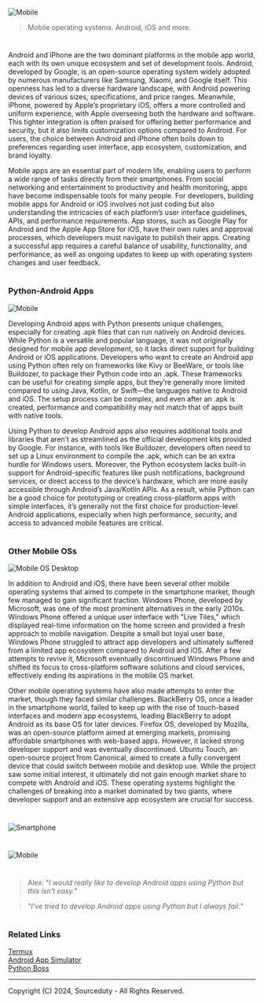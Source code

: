 ![Mobile](https://github.com/user-attachments/assets/b839019d-d773-4794-be62-3ce6cca94777)

> Mobile operating systems. Android, iOS and more.
#

Android and iPhone are the two dominant platforms in the mobile app world, each with its own unique ecosystem and set of development tools. Android, developed by Google, is an open-source operating system widely adopted by numerous manufacturers like Samsung, Xiaomi, and Google itself. This openness has led to a diverse hardware landscape, with Android powering devices of various sizes, specifications, and price ranges. Meanwhile, iPhone, powered by Apple’s proprietary iOS, offers a more controlled and uniform experience, with Apple overseeing both the hardware and software. This tighter integration is often praised for offering better performance and security, but it also limits customization options compared to Android. For users, the choice between Android and iPhone often boils down to preferences regarding user interface, app ecosystem, customization, and brand loyalty.

Mobile apps are an essential part of modern life, enabling users to perform a wide range of tasks directly from their smartphones. From social networking and entertainment to productivity and health monitoring, apps have become indispensable tools for many people. For developers, building mobile apps for Android or iOS involves not just coding but also understanding the intricacies of each platform’s user interface guidelines, APIs, and performance requirements. App stores, such as Google Play for Android and the Apple App Store for iOS, have their own rules and approval processes, which developers must navigate to publish their apps. Creating a successful app requires a careful balance of usability, functionality, and performance, as well as ongoing updates to keep up with operating system changes and user feedback.

#
### Python-Android Apps

![Mobile](https://github.com/user-attachments/assets/a3ae763f-b0f4-4a20-91e4-2781ac2c3f65)

Developing Android apps with Python presents unique challenges, especially for creating .apk files that can run natively on Android devices. While Python is a versatile and popular language, it was not originally designed for mobile app development, so it lacks direct support for building Android or iOS applications. Developers who want to create an Android app using Python often rely on frameworks like Kivy or BeeWare, or tools like Buildozer, to package their Python code into an .apk. These frameworks can be useful for creating simple apps, but they’re generally more limited compared to using Java, Kotlin, or Swift—the languages native to Android and iOS. The setup process can be complex, and even after an .apk is created, performance and compatibility may not match that of apps built with native tools.

Using Python to develop Android apps also requires additional tools and libraries that aren’t as streamlined as the official development kits provided by Google. For instance, with tools like Buildozer, developers often need to set up a Linux environment to compile the .apk, which can be an extra hurdle for Windows users. Moreover, the Python ecosystem lacks built-in support for Android-specific features like push notifications, background services, or direct access to the device’s hardware, which are more easily accessible through Android’s Java/Kotlin APIs. As a result, while Python can be a good choice for prototyping or creating cross-platform apps with simple interfaces, it’s generally not the first choice for production-level Android applications, especially when high performance, security, and access to advanced mobile features are critical.

#
### Other Mobile OSs

![Mobile OS Desktop](https://github.com/user-attachments/assets/77be822b-7bac-4ebe-be5c-b462678e12e3)

In addition to Android and iOS, there have been several other mobile operating systems that aimed to compete in the smartphone market, though few managed to gain significant traction. Windows Phone, developed by Microsoft, was one of the most prominent alternatives in the early 2010s. Windows Phone offered a unique user interface with "Live Tiles," which displayed real-time information on the home screen and provided a fresh approach to mobile navigation. Despite a small but loyal user base, Windows Phone struggled to attract app developers and ultimately suffered from a limited app ecosystem compared to Android and iOS. After a few attempts to revive it, Microsoft eventually discontinued Windows Phone and shifted its focus to cross-platform software solutions and cloud services, effectively ending its aspirations in the mobile OS market.

Other mobile operating systems have also made attempts to enter the market, though they faced similar challenges. BlackBerry OS, once a leader in the smartphone world, failed to keep up with the rise of touch-based interfaces and modern app ecosystems, leading BlackBerry to adopt Android as its base OS for later devices. Firefox OS, developed by Mozilla, was an open-source platform aimed at emerging markets, promising affordable smartphones with web-based apps. However, it lacked strong developer support and was eventually discontinued. Ubuntu Touch, an open-source project from Canonical, aimed to create a fully convergent device that could switch between mobile and desktop use. While the project saw some initial interest, it ultimately did not gain enough market share to compete with Android and iOS. These operating systems highlight the challenges of breaking into a market dominated by two giants, where developer support and an extensive app ecosystem are crucial for success.

#
![Smartphone](https://github.com/user-attachments/assets/edbd79cb-80f3-4cb7-9648-5864053ff2a2)
#
![Mobile](https://github.com/user-attachments/assets/5a3e3032-98be-47f0-b44d-3a247cd37dbb)

#

> Alex: "*I would really like to develop Android apps using Python but this isn't easy.*"

> "*I've tried to develop Android apps using Python but I always fail.*"

#
### Related Links

[Termux](https://github.com/sourceduty/termux)
<br>
[Android App Simulator](https://github.com/sourceduty/Android_App_Simulator)
<br>
[Python Boss](https://github.com/sourceduty/Python_Boss)

***
Copyright (C) 2024, Sourceduty - All Rights Reserved.
